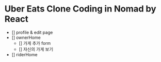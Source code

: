 # Uber Eats Clone Coding in Nomad by React

- [] profile & edit page
- [] ownerHome
  - [] 가게 추가 form
  - [] 자신의 가게 보기
- [] riderHome
